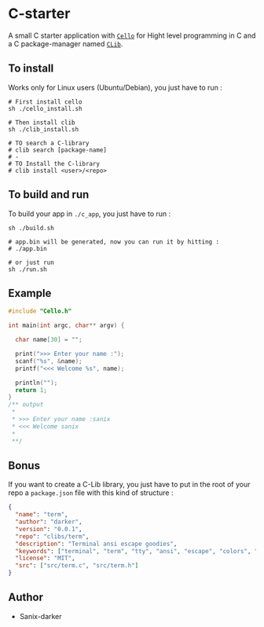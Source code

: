 # C-starter

A small C starter application with [`Cello`](http://libcello.org/learn) for Hight level programming in C and a C package-manager named [`CLib`](https://github.com/clibs/clib).

## To install
Works only for Linux users (Ubuntu/Debian), you just have to run : 
```shell
# First install cello
sh ./cello_install.sh

# Then install clib
sh ./clib_install.sh

# TO search a C-library
# clib search [package-name]
# -
# TO Install the C-library
# clib install <user>/<repo>

```

## To build and run
To build your app in `./c_app`, you just have to run :
```shell
sh ./build.sh

# app.bin will be generated, now you can run it by hitting :
# ./app.bin

# or just run 
sh ./run.sh
```


## Example

```c
#include "Cello.h"

int main(int argc, char** argv) {

  char name[30] = "";

  print(">>> Enter your name :");
  scanf("%s", &name);
  printf("<<< Welcome %s", name);

  println("");
  return 1;
}
/** output
 * 
 * >>> Enter your name :sanix
 * <<< Welcome sanix
 *
 **/
```

## Bonus

If you want to create a C-Lib library, you just have to put in the root of your repo a `package.json` file with this kind of structure : 
```json
{
  "name": "term",
  "author": "darker",
  "version": "0.0.1",
  "repo": "clibs/term",
  "description": "Terminal ansi escape goodies",
  "keywords": ["terminal", "term", "tty", "ansi", "escape", "colors", "console"],
  "license": "MIT",
  "src": ["src/term.c", "src/term.h"]
}
```

## Author

- Sanix-darker
